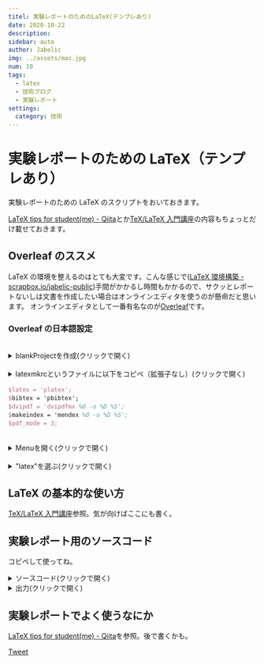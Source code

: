 ```yaml
---
titel: 実験レポートのためのLaTeX(テンプレあり)
date: 2020-10-22
description:
sidebar: auto
author: Jabelic
img: ../assets/mac.jpg
num: 10
tags:
  - latex
  - 技術ブログ
  - 実験レポート
settings:
  category: 技術
---
```


# 実験レポートのための LaTeX（テンプレあり）

実験レポートのための LaTeX のスクリプトをおいておきます。

[LaTeX tips for student(me) - Qiita](https://qiita.com/jabelic/items/bf0b86882a4f3525661d)とか[TeX/LaTeX 入門講座](https://qiita.com/jabelic/items/7c8c10d241449d834878)の内容もちょっとだけ載せておきます。

## Overleaf のススメ

LaTeX の環境を整えるのはとても大変です。こんな感じで([LaTeX 環境構築 - scrapbox.io/jabelic-public](https://scrapbox.io/jabelic-public/LaTeX_%E7%92%B0%E5%A2%83%E6%A7%8B%E7%AF%89))手間がかかるし時間もかかるので、サクッとレポートないしは文書を作成したい場合はオンラインエディタを使うのが懸命だと思います。
オンラインエディタとして一番有名なのが[Overleaf](http://overleaf.com/)です。

### Overleaf の日本語設定

<br>
<details><summary>blankProjectを作成(クリックで開く)</summary>
<img src="../../.vuepress/assets/home-ol.png" width=100%>
</details>
<br>
<details><summary>latexmkrcというファイルに以下をコピペ（拡張子なし）(クリックで開く)</summary>
<img src="../../.vuepress/assets/latexmkrc.png" width=100%>
</details>

```tex
$latex = 'platex';
$bibtex = 'pbibtex';
$dvipdf = 'dvipdfmx %O -o %D %S';
$makeindex = 'mendex %O -o %D %S';
$pdf_mode = 3;
```

<br>

<details><summary>Menuを開く(クリックで開く)</summary>
<img src="../../.vuepress/assets/menu.png" width=100%>
</details>
<br>
<details><summary>"latex"を選ぶ(クリックで開く)</summary>
<img src="../../.vuepress/assets/choice_latex.png" width=100%>
</details>

## LaTeX の基本的な使い方

[TeX/LaTeX 入門講座](https://qiita.com/jabelic/items/7c8c10d241449d834878)参照。気が向けばここにも書く。

## 実験レポート用のソースコード

コピペして使ってね。

<details><summary>ソースコード(クリックで開く)</summary>

```tex
\documentclass{jarticle}
\usepackage{geometry}
%\usepackage[dvipdfmx]{graphicx}
\usepackage{amssymb}%白抜き文字(mathbb)
\usepackage[dvipdfmx]{hyperref,graphicx}
\usepackage{pxrubrica}
\usepackage{bm}
\usepackage{amsmath}
\usepackage{ascmac}
\usepackage{comment}
\usepackage{url}
\usepackage{siunitx}
\usepackage{listings}
\usepackage{here}%[H]で強制的にその位置に図や表を出力
\lstset{%
  language={Python},
  basicstyle={\small},%
  identifierstyle={\small},%
  commentstyle={\small\itshape\color[rgb]{0,0.5,0}},%
  keywordstyle={\small\bfseries\color[rgb]{0,0,1}},%
  ndkeywordstyle={\small},%
  stringstyle={\small\ttfamily\color[rgb]{1,0,1}},
  frame={tb},
  breaklines=true,
  columns=[l]{fullflexible},%
  numbers=left,%
  xrightmargin=0zw,%
  xleftmargin=3zw,%
  numberstyle={\scriptsize},%
  stepnumber=1,
  numbersep=1zw,%
  lineskip=-0.5ex%
}

%\begin{eqnarray*}\end{eqnarray*}
\title{ 第n回 }
\author{ 年組 No. \\共同実験者： \\指導教員：}
\date{実験日：..2019\ \ \ 天候：　気温：\si{\degreeCelsius}　湿度：\%}
\begin{document}

\maketitle
\tableofcontents%目次を表示

\newpage
\section{実験の目的}
\begin{enumerate}
\item hoge
\item huga
\end{enumerate}

\section{実験の原理}
\begin{equation*}
\hat{\bm{w}}\bm{x} + \hat{b} =
     \left\{
     \begin{aligned}
          = \geq 0 \hspace{5mm}\Longrightarrow\hspace{5mm}G_1\\
          = < 0 \hspace{5mm}\Longrightarrow\hspace{5mm}G_2\\
     \end{aligned}
     \right.
 \end{equation*}

\section{実験方法}
\begin{equation}\
     \begin{aligned}\
\verb|\begin{equation}|\\
\verb|\begin{matrix}|\\
\verb|a_{11}&a_{12}\\|\\
\verb|a_{21} & a_{22}\\|\\
\verb|\end{matrix}|\\
\verb|\end{equation}|\\
     \end{aligned}\
     \quad \text{$\hspace{10mm}\Longrightarrow\hspace{10mm}$}\
     \begin{aligned}\
\begin{matrix}\
a_{11}&a_{12}\\
a_{21} & a_{22}\\
\end{matrix}\
     \end{aligned}\
 \end{equation}\

\begin{equation}\
%\begin{aligned}\
\begin{matrix}\
a_{11}&a_{12}\\
a_{21} & a_{22}\\
\end{matrix}\
%\end{aligned}\
 \end{equation}\




\section{実験装置・器具の情報}
\subsection{用意したもの}

\section{実験結果}

\section{考察}

\section{課題}

\begin{thebibliography}{9}
  %\bibitem{1} 並木雅俊 「大学生のための物理入門」P.95, 98 (2010).
  %\bibitem{1}\href{http://www.wakariyasui.sakura.ne.jp/p/wave/onnpa/onnpa.html}{音波　■わかりやすい高校物理の部屋■}\url{http://www.wakariyasui.sakura.ne.jp/p/wave/onnpa/onnpa.html}

\end{thebibliography}

\vspace{10.0cm}

\end{document}

```

</details>

<details><summary> 出力(クリックで開く) </summary>
<img src="../../.vuepress/assets/test_for_Qiita_page-0001.jpg" width=100%>
<img src="../../.vuepress/assets/test_for_Qiita_page-0002.jpg" width=100%>
<img src="../../.vuepress/assets/test_for_Qiita_page-0003.jpg" width=100%>
</details>

## 実験レポートでよく使うなにか

[LaTeX tips for student(me) - Qiita](https://qiita.com/jabelic/items/bf0b86882a4f3525661d)を参照。後で書くかも。

<a href="https://twitter.com/share?ref_src=twsrc%5Etfw" class="twitter-share-button" data-show-count="false">Tweet</a><script async src="https://platform.twitter.com/widgets.js" charset="utf-8"></script>

